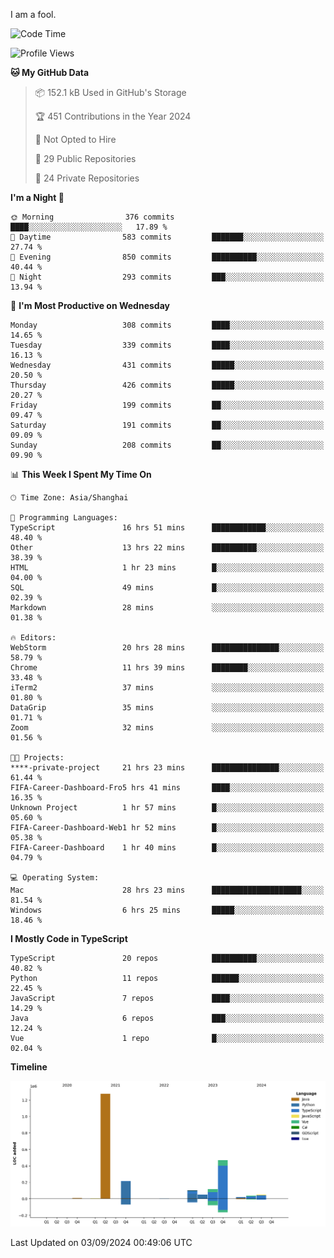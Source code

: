 I am a fool.

<!--START_SECTION:waka-->
![Code Time](http://img.shields.io/badge/Code%20Time-1%2C758%20hrs%2018%20mins-blue)

![Profile Views](http://img.shields.io/badge/Profile%20Views-0-blue)

**🐱 My GitHub Data** 

> 📦 152.1 kB Used in GitHub's Storage 
 > 
> 🏆 451 Contributions in the Year 2024
 > 
> 🚫 Not Opted to Hire
 > 
> 📜 29 Public Repositories 
 > 
> 🔑 24 Private Repositories 
 > 
**I'm a Night 🦉** 

```text
🌞 Morning                376 commits         ████░░░░░░░░░░░░░░░░░░░░░   17.89 % 
🌆 Daytime                583 commits         ███████░░░░░░░░░░░░░░░░░░   27.74 % 
🌃 Evening                850 commits         ██████████░░░░░░░░░░░░░░░   40.44 % 
🌙 Night                  293 commits         ███░░░░░░░░░░░░░░░░░░░░░░   13.94 % 
```
📅 **I'm Most Productive on Wednesday** 

```text
Monday                   308 commits         ████░░░░░░░░░░░░░░░░░░░░░   14.65 % 
Tuesday                  339 commits         ████░░░░░░░░░░░░░░░░░░░░░   16.13 % 
Wednesday                431 commits         █████░░░░░░░░░░░░░░░░░░░░   20.50 % 
Thursday                 426 commits         █████░░░░░░░░░░░░░░░░░░░░   20.27 % 
Friday                   199 commits         ██░░░░░░░░░░░░░░░░░░░░░░░   09.47 % 
Saturday                 191 commits         ██░░░░░░░░░░░░░░░░░░░░░░░   09.09 % 
Sunday                   208 commits         ██░░░░░░░░░░░░░░░░░░░░░░░   09.90 % 
```


📊 **This Week I Spent My Time On** 

```text
🕑︎ Time Zone: Asia/Shanghai

💬 Programming Languages: 
TypeScript               16 hrs 51 mins      ████████████░░░░░░░░░░░░░   48.40 % 
Other                    13 hrs 22 mins      ██████████░░░░░░░░░░░░░░░   38.39 % 
HTML                     1 hr 23 mins        █░░░░░░░░░░░░░░░░░░░░░░░░   04.00 % 
SQL                      49 mins             █░░░░░░░░░░░░░░░░░░░░░░░░   02.39 % 
Markdown                 28 mins             ░░░░░░░░░░░░░░░░░░░░░░░░░   01.38 % 

🔥 Editors: 
WebStorm                 20 hrs 28 mins      ███████████████░░░░░░░░░░   58.79 % 
Chrome                   11 hrs 39 mins      ████████░░░░░░░░░░░░░░░░░   33.48 % 
iTerm2                   37 mins             ░░░░░░░░░░░░░░░░░░░░░░░░░   01.80 % 
DataGrip                 35 mins             ░░░░░░░░░░░░░░░░░░░░░░░░░   01.71 % 
Zoom                     32 mins             ░░░░░░░░░░░░░░░░░░░░░░░░░   01.56 % 

🐱‍💻 Projects: 
****-private-project     21 hrs 23 mins      ███████████████░░░░░░░░░░   61.44 % 
FIFA-Career-Dashboard-Fro5 hrs 41 mins       ████░░░░░░░░░░░░░░░░░░░░░   16.35 % 
Unknown Project          1 hr 57 mins        █░░░░░░░░░░░░░░░░░░░░░░░░   05.60 % 
FIFA-Career-Dashboard-Web1 hr 52 mins        █░░░░░░░░░░░░░░░░░░░░░░░░   05.38 % 
FIFA-Career-Dashboard    1 hr 40 mins        █░░░░░░░░░░░░░░░░░░░░░░░░   04.79 % 

💻 Operating System: 
Mac                      28 hrs 23 mins      ████████████████████░░░░░   81.54 % 
Windows                  6 hrs 25 mins       █████░░░░░░░░░░░░░░░░░░░░   18.46 % 
```

**I Mostly Code in TypeScript** 

```text
TypeScript               20 repos            ██████████░░░░░░░░░░░░░░░   40.82 % 
Python                   11 repos            ██████░░░░░░░░░░░░░░░░░░░   22.45 % 
JavaScript               7 repos             ████░░░░░░░░░░░░░░░░░░░░░   14.29 % 
Java                     6 repos             ███░░░░░░░░░░░░░░░░░░░░░░   12.24 % 
Vue                      1 repo              █░░░░░░░░░░░░░░░░░░░░░░░░   02.04 % 
```



**Timeline**

![Lines of Code chart](https://raw.githubusercontent.com/VeejaLiu/VeejaLiu/master/assets/bar_graph.png)


 Last Updated on 03/09/2024 00:49:06 UTC
<!--END_SECTION:waka-->
